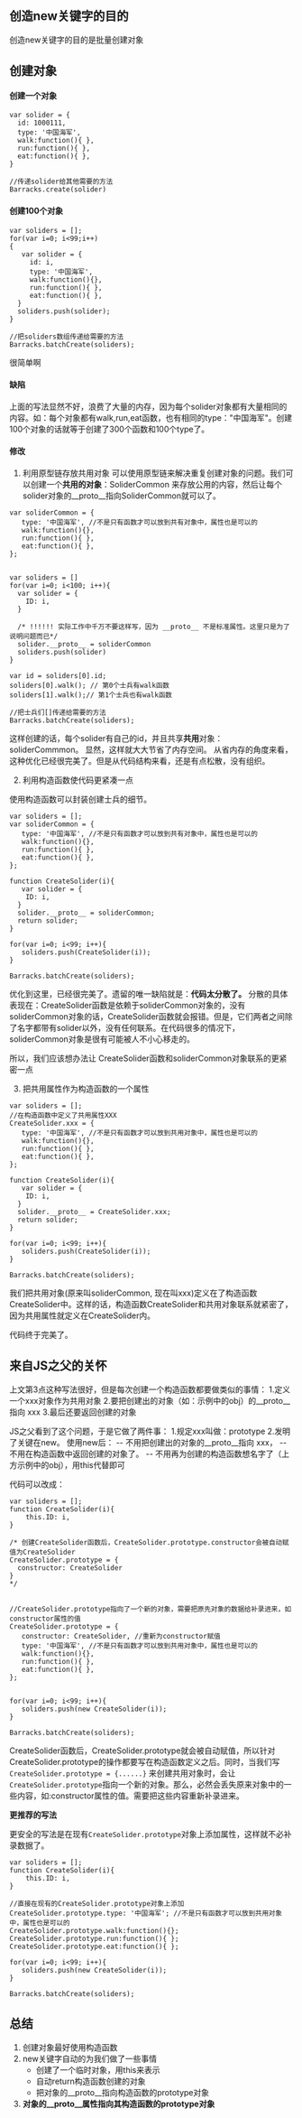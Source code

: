 
## 创造new关键字的目的
创造new关键字的目的是批量创建对象

## 创建对象
#### 创建一个对象
```
var solider = {
  id: 1000111, 
  type: '中国海军',
  walk:function(){ },
  run:function(){ },
  eat:function(){ },
}

//传递solider给其他需要的方法
Barracks.create(solider)

```

#### 创建100个对象
```
var soliders = [];
for(var i=0; i<99;i++)
{
   var solider = {
     id: i, 
     type: '中国海军',
     walk:function(){},
     run:function(){ },
     eat:function(){ },  
  }
  soliders.push(solider);
}
  
//把soliders数组传递给需要的方法
Barracks.batchCreate(soliders);

```

很简单啊

#### 缺陷
上面的写法显然不好，浪费了大量的内存，因为每个solider对象都有大量相同的内容。如：每个对象都有walk,run,eat函数，也有相同的type："中国海军"。创建100个对象的话就等于创建了300个函数和100个type了。

#### 修改

1. 利用原型链存放共用对象
可以使用原型链来解决重复创建对象的问题。我们可以创建一个**共用的对象**：SoliderCommon 来存放公用的内容，然后让每个solider对象的__proto__指向SoliderCommon就可以了。

```
var soliderCommon = {
   type: '中国海军', //不是只有函数才可以放到共有对象中，属性也是可以的
   walk:function(){},
   run:function(){ },
   eat:function(){ }, 
};


var soliders = []
for(var i=0; i<100; i++){
  var solider = {
    ID: i, 
  }
   
  /* !!!!!! 实际工作中千万不要这样写，因为 __proto__ 不是标准属性。这里只是为了说明问题而已*/
  solider.__proto__ = soliderCommon 
  soliders.push(solider)
}

var id = soliders[0].id;
soliders[0].walk(); // 第0个士兵有walk函数
soliders[1].walk();// 第1个士兵也有walk函数

//把士兵们[]传递给需要的方法
Barracks.batchCreate(soliders);

```

这样创建的话，每个solider有自己的id，并且共享**共用**对象：soliderCommmon。 显然，这样就大大节省了内存空间。 
从省内存的角度来看，这种优化已经很完美了。但是从代码结构来看，还是有点松散，没有组织。


2. 利用构造函数使代码更紧凑一点

使用构造函数可以封装创建士兵的细节。
```
var soliders = [];
var soliderCommon = {
   type: '中国海军', //不是只有函数才可以放到共有对象中，属性也是可以的
   walk:function(){},
   run:function(){ },
   eat:function(){ }, 
};

function CreateSolider(i){
   var solider = {
    ID: i, 
  }
  solider.__proto__ = soliderCommon;
  return solider;
}

for(var i=0; i<99; i++){
   soliders.push(CreateSolider(i));
}

Barracks.batchCreate(soliders);

```
优化到这里，已经很完美了。遗留的唯一缺陷就是：**代码太分散了。** 分散的具体表现在：CreateSolider函数是依赖于soliderCommon对象的，没有soliderCommon对象的话，CreateSolider函数就会报错。但是，它们两者之间除了名字都带有solider以外，没有任何联系。在代码很多的情况下，soliderCommon对象是很有可能被人不小心移走的。

所以，我们应该想办法让 CreateSolider函数和soliderCommon对象联系的更紧密一点

3. 把共用属性作为构造函数的一个属性

```
var soliders = [];
//在构造函数中定义了共用属性XXX
CreateSolider.xxx = {
   type: '中国海军', //不是只有函数才可以放到共用对象中，属性也是可以的
   walk:function(){},
   run:function(){ },
   eat:function(){ }, 
};

function CreateSolider(i){
   var solider = {
    ID: i, 
  }
  solider.__proto__ = CreateSolider.xxx;
  return solider;
}

for(var i=0; i<99; i++){
   soliders.push(CreateSolider(i));
}

Barracks.batchCreate(soliders);

```

我们把共用对象(原来叫soliderCommon, 现在叫xxx)定义在了构造函数CreateSolider中。这样的话，构造函数CreateSolider和共用对象联系就紧密了，因为共用属性就定义在CreateSolider内。



代码终于完美了。


## 来自JS之父的关怀

上文第3点这种写法很好，但是每次创建一个构造函数都要做类似的事情：
1.定义一个xxx对象作为共用对象
2.要把创建出的对象（如：示例中的obj）的__proto__指向 xxx
3.最后还要返回创建的对象

JS之父看到了这个问题，于是它做了两件事：
1.规定xxx叫做：prototype
2.发明了关键在new。 使用new后：
-- 不用把创建出的对象的__proto__指向 xxx，
-- 不用在构造函数中返回创建的对象了。
-- 不用再为创建的构造函数想名字了（上方示例中的obj），用this代替即可

代码可以改成：
```
var soliders = [];
function CreateSolider(i){ 
    this.ID: i, 
}

/* 创建CreateSolider函数后，CreateSolider.prototype.constructor会被自动赋值为CreateSolider
CreateSolider.prototype = {
  constructor: CreateSolider
}
*/


//CreateSolider.prototype指向了一个新的对象，需要把原先对象的数据给补录进来，如constructor属性的值
CreateSolider.prototype = {
   constructor: CreateSolider, //重新为constructor赋值
   type: '中国海军', //不是只有函数才可以放到共用对象中，属性也是可以的
   walk:function(){},
   run:function(){ },
   eat:function(){ }, 
};


for(var i=0; i<99; i++){
   soliders.push(new CreateSolider(i));
}

Barracks.batchCreate(soliders);

```

CreateSolider函数后，CreateSolider.prototype就会被自动赋值，所以针对CreateSolider.prototype的操作都要写在构造函数定义之后。同时，当我们写`CreateSolider.prototype = {......}` 来创建共用对象时，会让`CreateSolider.prototype`指向一个新的对象。那么，必然会丢失原来对象中的一些内容，如:constructor属性的值。需要把这些内容重新补录进来。


**更推荐的写法**

更安全的写法是在现有`CreateSolider.prototype`对象上添加属性，这样就不必补录数据了。
```
var soliders = [];
function CreateSolider(i){ 
    this.ID: i, 
}

//直接在现有的CreateSolider.prototype对象上添加
CreateSolider.prototype.type: '中国海军'; //不是只有函数才可以放到共用对象中，属性也是可以的
CreateSolider.prototype.walk:function(){};
CreateSolider.prototype.run:function(){ };
CreateSolider.prototype.eat:function(){ };

for(var i=0; i<99; i++){
   soliders.push(new CreateSolider(i));
}

Barracks.batchCreate(soliders);

```

## 总结
1. 创建对象最好使用构造函数
2. new关键字自动的为我们做了一些事情
   - 创建了一个临时对象，用this来表示
   - 自动return构造函数创建的对象
   - 把对象的__proto__指向构造函数的prototype对象
3. **对象的__proto__属性指向其构造函数的prototype对象**






